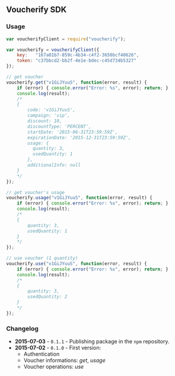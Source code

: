 ## Voucherify SDK

### Usage

```javascript
var voucherifyClient = require("voucherify");

var voucherify = voucherifyClient({
    key:   "167a01b7-859c-4b34-c4f2-3650bcf40626",
    token: "c37bbcd2-bb2f-4e1e-bdec-c45d734b5327"
});

// get voucher
voucherify.get("v1GiJYuuS", function(error, result) {
    if (error) { console.error("Error: %s", error); return; }
    console.log(result);
    /*
    {
        code: 'v1GiJYuuS',
        campaign: 'vip',
        discount: 10,
        discountType: 'PERCENT',
        startDate: '2015-06-31T23:59:59Z',
        expirationDate: '2015-12-31T23:59:59Z',
        usage: {
          quantity: 3,
          usedQuantity: 1
        },
        additionalInfo: null
    }
    */
});

// get voucher's usage
voucherify.usage("v1GiJYuuS", function(error, result) {
    if (error) { console.error("Error: %s", error); return; }
    console.log(result);
    /*
    {
        quantity: 3,
        usedQuantity: 1
    }
    */
});

// use voucher (1 quantity)
voucherify.use("v1GiJYuuS", function(error, result) {
    if (error) { console.error("Error: %s", error); return; }
    console.log(result);
    /*
    {
        quantity: 3,
        usedQuantity: 2
    }
    */
});
```

### Changelog

- **2015-07-03** - `0.1.1` - Publishing package in the `npm` repository.
- **2015-07-02** - `0.1.0` - First version:
  - Authentication
  - Voucher informations: *get*, *usage*
  - Voucher operations: *use*
